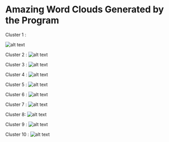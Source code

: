 Amazing Word Clouds Generated by the Program 
=================================================
Cluster 1 :

![alt text](wordclouds/cluster01.png "Cluster 1")

Cluster 2 :
![alt text](wordclouds/cluster02.png "Cluster 2")

Cluster 3 :
![alt text](wordclouds/cluster03.png "Cluster 3")

Cluster 4 :
![alt text](wordclouds/cluster04.png "Cluster 4")

Cluster 5 :
![alt text](wordclouds/cluster05.png "Cluster 5")

Cluster 6 :
![alt text](wordclouds/cluster06.png "Cluster 6")

Cluster 7 :
![alt text](wordclouds/cluster07.png "Cluster 7")

Cluster 8:
![alt text](wordclouds/cluster08.png "Cluster 8")

Cluster 9 :
![alt text](wordclouds/cluster09.png "Cluster 9")

Cluster 10 :
![alt text](wordclouds/cluster10.png "Cluster 10")


